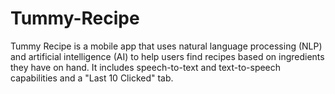 # Tummy-Recipe
Tummy Recipe is a mobile app that uses natural language processing (NLP) and artificial intelligence (AI) to help users find recipes based on ingredients they have on hand. It includes speech-to-text and text-to-speech capabilities and a "Last 10 Clicked" tab.
